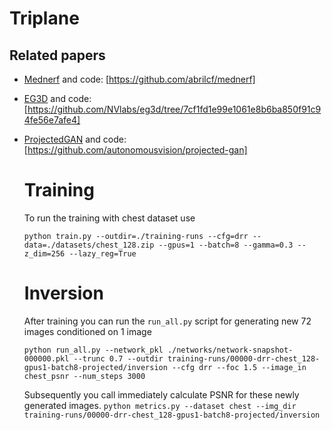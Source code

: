 # Triplane

## Related papers
- [Mednerf](https://arxiv.org/pdf/2202.01020 "Mednerf") and code: [https://github.com/abrilcf/mednerf] 
- [EG3D](https://arxiv.org/pdf/2112.07945 "EG3D") and code: [https://github.com/NVlabs/eg3d/tree/7cf1fd1e99e1061e8b6ba850f91c94fe56e7afe4]
- [ProjectedGAN](https://arxiv.org/pdf/2111.01007 "ProjectedGAN") and code: [https://github.com/autonomousvision/projected-gan]

  # Training
  To run the training with chest dataset use
  
  `python train.py --outdir=./training-runs --cfg=drr --data=./datasets/chest_128.zip --gpus=1 --batch=8 --gamma=0.3 --z_dim=256 --lazy_reg=True`

  # Inversion
  After training you can run the `run_all.py` script for generating new 72 images conditioned on 1 image
  
  `python run_all.py --network_pkl ./networks/network-snapshot-000000.pkl --trunc 0.7 --outdir training-runs/00000-drr-chest_128-gpus1-batch8-projected/inversion --cfg drr --foc 1.5 --image_in chest_psnr --num_steps 3000`

  Subsequently you call immediately calculate PSNR for these newly generated images.
  `python metrics.py --dataset chest --img_dir training-runs/00000-drr-chest_128-gpus1-batch8-projected/inversion`
